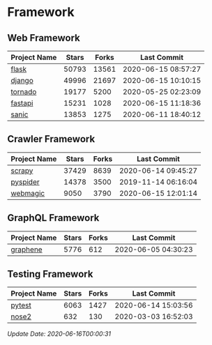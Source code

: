 # Framework

## Web Framework

| Project Name | Stars | Forks | Last Commit |
| ------------ | ----- | ----- | ----------- |
| [flask](https://github.com/pallets/flask) | 50793 | 13561 | 2020-06-15 08:57:27 |
| [django](https://github.com/django/django) | 49996 | 21697 | 2020-06-15 10:10:15 |
| [tornado](https://github.com/tornadoweb/tornado) | 19177 | 5200 | 2020-05-25 02:23:09 |
| [fastapi](https://github.com/tiangolo/fastapi) | 15231 | 1028 | 2020-06-15 11:18:36 |
| [sanic](https://github.com/huge-success/sanic) | 13853 | 1275 | 2020-06-11 18:40:12 |

## Crawler Framework

| Project Name | Stars | Forks | Last Commit |
| ------------ | ----- | ----- | ----------- |
| [scrapy](https://github.com/scrapy/scrapy) | 37429 | 8639 | 2020-06-14 09:45:27 |
| [pyspider](https://github.com/binux/pyspider) | 14378 | 3500 | 2019-11-14 06:16:04 |
| [webmagic](https://github.com/code4craft/webmagic) | 9050 | 3790 | 2020-06-15 12:01:14 |

## GraphQL Framework

| Project Name | Stars | Forks | Last Commit |
| ------------ | ----- | ----- | ----------- |
| [graphene](https://github.com/graphql-python/graphene) | 5776 | 612 | 2020-06-05 04:30:23 |

## Testing Framework

| Project Name | Stars | Forks | Last Commit |
| ------------ | ----- | ----- | ----------- |
| [pytest](https://github.com/pytest-dev/pytest) | 6063 | 1427 | 2020-06-14 15:03:56 |
| [nose2](https://github.com/nose-devs/nose2) | 632 | 130 | 2020-03-03 16:52:03 |

*Update Date: 2020-06-16T00:00:31*